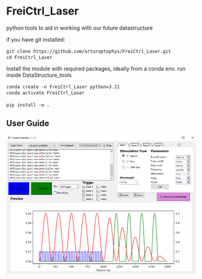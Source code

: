 # FreiCtrl_Laser
python tools to aid in working with our future datastructure


if you have git installed:
	
	git clone https://github.com/arturoptophys/FreiCtrl_Laser.git
	cd FreiCtrl_Laser

Install the module with required packages, ideally from a conda env. 
run inside DataStructure_tools

    conda create -n FreiCtrl_Laser python=3.11
    conda activate FreiCtrl_Laser
    
    pip install -e .


## User Guide
![GUI.PNG](docs/GUI.PNG)